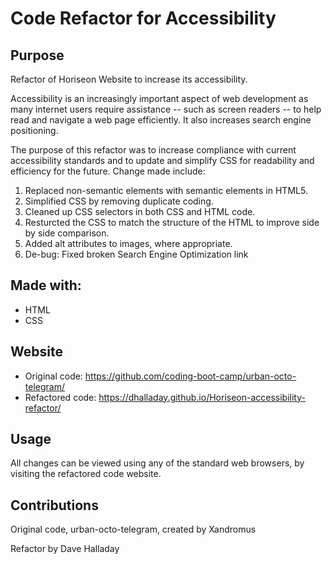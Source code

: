 # Code Refactor for Accessibility

## Purpose

Refactor of Horiseon Website to increase its accessibility.

Accessibility is an increasingly important aspect of web development as many internet users require assistance -- such as screen readers -- to help read and navigate a web page efficiently. It also increases search engine positioning. 

The purpose of this refactor was to increase compliance with current accessibility standards and to update and simplify CSS for readability and efficiency for the future. Change made include:

1. Replaced non-semantic elements with semantic elements in HTML5.
2. Simplified CSS by removing duplicate coding.
3. Cleaned up CSS selectors in both CSS and HTML code.
4. Resturcted the CSS to match the structure of the HTML to improve side by side comparison.
5. Added alt attributes to images, where appropriate.
6. De-bug: Fixed broken Search Engine Optimization link

## Made with:

- HTML
- CSS

## Website

- Original code: https://github.com/coding-boot-camp/urban-octo-telegram/
- Refactored code: https://dhalladay.github.io/Horiseon-accessibility-refactor/

## Usage

All changes can be viewed using any of the standard web browsers, by visiting the refactored code website.

## Contributions

Original code, urban-octo-telegram, created by Xandromus

Refactor by Dave Halladay


